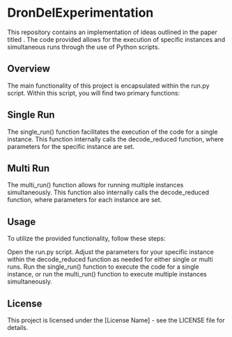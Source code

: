 # DronDelExperimentation
This repository contains an implementation of ideas outlined in the paper titled <Paper Name>. The code provided allows for the execution of specific instances and simultaneous runs through the use of Python scripts.

## Overview

The main functionality of this project is encapsulated within the run.py script. Within this script, you will find two primary functions:

## Single Run

The single_run() function facilitates the execution of the code for a single instance. This function internally calls the decode_reduced function, where parameters for the specific instance are set.

## Multi Run

The multi_run() function allows for running multiple instances simultaneously. This function also internally calls the decode_reduced function, where parameters for each instance are set.

## Usage

To utilize the provided functionality, follow these steps:

Open the run.py script.
Adjust the parameters for your specific instance within the decode_reduced function as needed for either single or multi runs.
Run the single_run() function to execute the code for a single instance, or run the multi_run() function to execute multiple instances simultaneously.

## License

This project is licensed under the [License Name] - see the LICENSE file for details.

